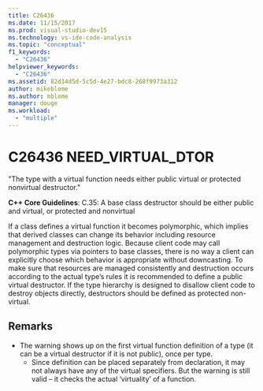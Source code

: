 ```yaml
---
title: C26436
ms.date: 11/15/2017
ms.prod: visual-studio-dev15
ms.technology: vs-ide-code-analysis
ms.topic: "conceptual"
f1_keywords:
  - "C26436"
helpviewer_keywords:
  - "C26436"
ms.assetid: 82d14d5d-5c5d-4e27-bdc8-268f9973a312
author: mikeblome
ms.author: mblome
manager: douge
ms.workload:
  - "multiple"
---
```

# C26436 NEED_VIRTUAL_DTOR
"The type with a virtual function needs either public virtual or protected nonvirtual destructor."

**C++ Core Guidelines**:
C.35: A base class destructor should be either public and virtual, or protected and nonvirtual

If a class defines a virtual function it becomes polymorphic, which implies that derived classes can change its behavior including resource management and destruction logic. Because client code may call polymorphic types via pointers to base classes, there is no way a client can explicitly choose which behavior is appropriate without downcasting. To make sure that resources are managed consistently and destruction occurs according to the actual type’s rules it is recommended to define a public virtual destructor. If the type hierarchy is designed to disallow client code to destroy objects directly, destructors should be defined as protected non-virtual.

## Remarks
- The warning shows up on the first virtual function definition of a type (it can be a virtual destructor if it is not public), once per type.
  -  Since definition can be placed separately from declaration, it may not always have any of the virtual specifiers. But the warning is still valid – it checks the actual ‘virtuality’ of a function.
